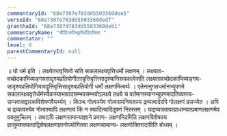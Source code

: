 ```yaml
---
commentaryId: "68e7307e783dd5503360dee5"
verseId: "68e7307e783dd5503360dedf"
granthaId: "68e7307d783dd5503360deb1"
commentaryName: "श्रीविजयीन्द्रतीर्थविरचिता "
commentator: ""
level: 0
parentCommentaryId: null
---
```


॥ यो धर्म इति । लक्ष्येतरावृत्तित्वे सति सकललक्ष्यवृत्तिधर्मो लक्षणम् । लक्ष्यता- वच्छेदकाभिव्यङ्गयसादृश्यप्रतियोगीतरवृत्तिवृत्तिसादृश्यानिरूपकत्वेसति लक्ष्यतावच्छेदकाभिव्यङ्गय- सादृश्यप्रतियोगियावद्वृत्तिवृत्तिसादृश्यप्रतियोगी धर्मो लक्षणमित्यर्थः । एतेनानुगतधर्मानभ्युपगमे सकललक्ष्यवृत्तेर्धर्मस्यैकस्याभावादसम्भवसम्भवोऽलक्ष्ये लक्ष्ये च वर्तमानस्यानभ्युपगमादतिव्याप्त्य- सम्भवात्तद्वारकविशेषणवैयर्थ्यम् । किञ्च गोत्वस्येव गोत्वसमनियतस्य द्रव्यत्वादेरपि गोलक्षणं प्रसज्येत । अपि च द्रव्यत्वस्येव गोत्वस्यापि लक्षणत्वं किं न स्यादित्यादिदूषणं निरस्तम् । यद्यप्यत्रतावत्प्राधान्यात्प्रमाणलक्षणमेव वक्तुमुचितम् । तथाऽपि लक्षणसामान्याज्ञाने प्रमाण- लक्षणमिदमिति लक्षणविशेषस्य ज्ञातुमशक्यत्वाद्विशेषलक्षणज्ञानोपयोगितया लक्षणसामान्य- लक्षणोक्तिरादाविति बोध्यम् ।
